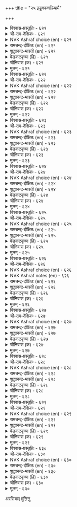 +++
title = "२५ इडुक्कणऴियामै"

+++


<details><summary>विश्वास-प्रस्तुतिः - ६२१</summary>

इडुक्कण् वरुङ्गाल् नगुग अदऩै
अडुत्तूर्वदु अह्दॊप्प तिल्। ६२१
</details>

<details><summary>श्री-राम-देशिकः - ६२१</summary>

अधिकारः ६३. औत्सुक्यम्  
प्राप्तेऽपि व्यसने खेदं त्यक्तवोत्साहपरो भव ।  
खापनोदनपटुरुत्साहानास्ति कश्चन ॥ ६२१॥
</details>

<details><summary>NVK Ashraf choice (en) - ६२१</summary>

०६२१
Laugh at misfortune. There is nothing so able,
To triumph over it. *
(P.S. Sundaram)
</details>

<details><summary>रामचन्द्र-दीक्षितः (en) - ६२१</summary>

621\. iṭukkaṇ varuṅkāl nakuka! ataṉai  
aṭuttu ūrvatu aḵtu oppatu il.

621\. Laugh over your obstacles; nothing like it to push them further and further.  
</details>

<details><summary>शुद्धानन्द-भारती (en) - ६२१</summary>

1\. இடுக்கண் வருங்கால் நகுக அதனை  
அடுத்தூர்வது அஃதொப்பது இல்.  
Laugh away troubles; there is  
No other way to conquer woes.        621  
</details>

<details><summary>वेङ्कटकृष्ण (हि) - ६२१</summary>

621
जब दुख-संकट आ पड़े, तब करना उल्लास ।  
तत्सम कोई ना करे, भिड़ कर उसका नाश ॥
</details>

<details><summary>श्रीनिवास (क) - ६२१</summary>

621. आपत्तु बन्दाग (अधीररागदॆ) नगबेकु; अदन्नु मॆट्टि सहिसि गॆद्दुनिन्तरॆ अदक्कूप्पुवन्थदु बेरॆ इल्ल.

</details>

<details><summary>मूलम् - ६२१</summary>

इडुक्कण् वरुङ्गाल् नगुग अदऩै
अडुत्तूर्वदु अह्दॊप्प तिल्। ६२१
</details>

<details><summary>विश्वास-प्रस्तुतिः - ६२२</summary>

वॆळ्ळत् तऩैय इडुम्बै अऱिवुडैयाऩ्
उळ्ळत्तिऩ् उळ्ळक् कॆडुम्। ६२२
</details>

<details><summary>श्री-राम-देशिकः - ६२२</summary>

निरर्गलागतं दुःकप्रावाहं बुद्धिमान्नरः ।  
हृदये सुखरूपेण जानन् दुःखाद्विमुच्यते ॥ ६२२॥
</details>

<details><summary>NVK Ashraf choice (en) - ६२२</summary>

०६२२
Misfortune may rise like a flood,
But the wise counter it by firm thoughts.*
(P.S. Sundaram), ( Shuddhananda Bharatiar)
</details>

<details><summary>रामचन्द्र-दीक्षितः (en) - ६२२</summary>

622\. veḷḷattu aṉaiya iṭumpai, aṟivu uṭaiyāṉ  
uḷḷattiṉ uḷḷa, keṭum.

622\. Troubles like a flood will be overcome by a courageous thought rising in the minds of the wise.  
</details>

<details><summary>शुद्धानन्द-भारती (en) - ६२२</summary>

2\. வெள்ளத் தனைய இடும்பை அறிவுடையான்  
உள்ளத்தின் உள்ளக் கெடும்.  
Deluging sorrows come to nought  
When wise men face them with firm thought.        622  
</details>

<details><summary>वेङ्कटकृष्ण (हि) - ६२२</summary>

622
जो आवेगा बाढ़ सा, बुद्धिमान को कष्ट ।  
मनोधैर्य से सोचते, हो जावे वह नष्ट ॥
</details>

<details><summary>श्रीनिवास (क) - ६२२</summary>

622. प्रवाहदन्तॆ मेरॆवरिदु बरुव सङ्कटवन्नु, अरिवुळ्ळवनु तन्न मनस्सिनल्लि नॆनॆदु, धैर्यवागि ऎदुरिसबल्लवनादरॆ,
आ सङ्कटवु मायवागि बिडुवुदु.

</details>

<details><summary>मूलम् - ६२२</summary>

वॆळ्ळत् तऩैय इडुम्बै अऱिवुडैयाऩ्
उळ्ळत्तिऩ् उळ्ळक् कॆडुम्। ६२२
</details>

<details><summary>विश्वास-प्रस्तुतिः - ६२३</summary>

इडुम्बैक्कु इडुम्बै पडुप्पर् इडुम्बैक्कु
इडुम्बै पडाअ तवर्। ६२३
</details>

<details><summary>श्री-राम-देशिकः - ६२३</summary>

दुःखेष्वचञ्चलो भूत्वा नरो धैर्यगुणान्वितः ।  
दुःखस्य दुःखं जनयन्नारब्धं कर्म साधयेत् ॥ ६२३॥
</details>

<details><summary>NVK Ashraf choice (en) - ६२३</summary>

०६२३
Those whom grief cannot grieve
Can grieve grief itself. *
(P.S. Sundaram)
</details>

<details><summary>रामचन्द्र-दीक्षितः (en) - ६२३</summary>

623\. iṭumpaikku iṭumpai paṭuppar-iṭumpaikku  
iṭumpai paṭāatavar.

623\. The courageous will be causing sorrow to sorrow itself.  
</details>

<details><summary>शुद्धानन्द-भारती (en) - ६२३</summary>

3\. இடும்பைக்கு இடும்பை படுப்பர் இடும்பைக்கு  
இடும்பை படாஅ தவர்.  
Grief they face and put to grief  
Who grieve not grief by mind's relief.        623  
</details>

<details><summary>वेङ्कटकृष्ण (हि) - ६२३</summary>

623
दुख-संकट जब आ पड़े, दुखी न हो जो लोग ।  
दुख-संकट को दुख में, डालेंगे वे लोग ॥
</details>

<details><summary>श्रीनिवास (क) - ६२३</summary>

623. सङ्कटवॊदगि बन्दाग, अदक्कागि दुःखिसि अधीररागदवरु, आ सङ्कटक्के दुःखवन्नु तन्दॊड्डि अदन्ने गॆद्दुबिडुवरु.

</details>

<details><summary>मूलम् - ६२३</summary>

इडुम्बैक्कु इडुम्बै पडुप्पर् इडुम्बैक्कु
इडुम्बै पडाअ तवर्। ६२३
</details>

<details><summary>विश्वास-प्रस्तुतिः - ६२४</summary>

मडुत्तवा यॆल्लाम् पगडऩ्ऩाऩ् उऱ्ऱ
इडुक्कण् इडर्प्पाडु उडैत्तु। ६२४
</details>

<details><summary>श्री-राम-देशिकः - ६२४</summary>

वृषभः शकटे बद्धो यत्नाल्लक्ष्य> यथा व्रजेत् ।  
व्यवसायपरस्तद्वद् दुःखं दूरीकरोत्यहो ॥ ६२४॥
</details>

<details><summary>NVK Ashraf choice (en) - ६२४</summary>

०६२४
Trouble is troubled by him who like a bull
Drags his cart through every hurdle.
(P.S. Sundaram)
</details>

<details><summary>रामचन्द्र-दीक्षितः (en) - ६२४</summary>

624\. maṭutta vāy ellām pakaṭu aṉṉāṉ uṟṟa  
iṭukkaṇ iṭarppāṭu uṭaittu.

624\. Just as the buffalo drags a cart through miry depth, one who fights on will overcome his difficulties.  
</details>

<details><summary>शुद्धानन्द-भारती (en) - ६२४</summary>

4\. மடுத்தவா யெல்லாம் பகடன்னான் உற்ற  
இடுக்கண் இடர்ப்பாடு உடைத்து.  
Who pulls like bulls patiently on  
Causes grief to grieve anon.        624  
</details>

<details><summary>वेङ्कटकृष्ण (हि) - ६२४</summary>

624
ऊबट में भी खींचते, बैल सदृष जो जाय ।  
उसपर जो दुख आ पड़े, उस दुख पर दुख आय ॥
</details>

<details><summary>श्रीनिवास (क) - ६२४</summary>

624. ऎडरुगळन्नु ऎदुरिसुव समयदल्लॆल्ला गाडियत्तिनन्तॆ कष्टवन्नु ताळिकॊळ्ळबल्लनादरॆ, आ ऎडरे तॊन्दरॆयल्लि
सिक्कि नरळुवुदु.

</details>

<details><summary>मूलम् - ६२४</summary>

मडुत्तवा यॆल्लाम् पगडऩ्ऩाऩ् उऱ्ऱ
इडुक्कण् इडर्प्पाडु उडैत्तु। ६२४
</details>

<details><summary>विश्वास-प्रस्तुतिः - ६२५</summary>

अडुक्कि वरिऩुम् अऴिविलाऩ् उऱ्ऱ
इडुक्कण् इडुक्कट् पडुम्। ६२५
</details>

<details><summary>श्री-राम-देशिकः - ६२५</summary>

उपर्युपरि दुःखेषु प्राप्तेष्वपि मनोधृतिम् ।  
यो विन्दते स वै मर्त्यो दुःखं दुःखस्य यच्छति ॥ ६२५॥
</details>

<details><summary>NVK Ashraf choice (en) - ६२५</summary>

०६२५
The resolute can put their troubles to trouble
Even if it comes relentlessly.
(N.V.K. Ashraf)
</details>

<details><summary>रामचन्द्र-दीक्षितः (en) - ६२५</summary>

625\. aṭukki variṉum, aḻivu ilāṉ uṟṟa  
iṭukkaṇ iṭukkaṇ paṭum.

625\. The troubles of one who braves a series of adversity wear out and disappear.  
</details>

<details><summary>शुद्धानन्द-भारती (en) - ६२५</summary>

5\. அடுக்கி வரினும் அழிவிலான் உற்ற  
இடுக்கண் இடுக்கட் படும்.  
Before the brave grief grieves and goes  
Who dare a host of pressing woes.        625  
</details>

<details><summary>वेङ्कटकृष्ण (हि) - ६२५</summary>

625
दुख निरंतर हो रहा, फिर भी धैर्य न जाय ।  
ऐसों को यदि दुख हुआ, उस दुख पर दुख आय ॥
</details>

<details><summary>श्रीनिवास (क) - ६२५</summary>

625. सङ्कटगळु ऒन्दर मेलॊन्दरन्तॆ दाळि इट्टु बन्दरू ऎदॆगॆडदॆ ताळबल्लवनादरॆ आ सङ्कटगळे इक्कट्टिनल्लि सिक्कि
पाडुपडुवुदु.

</details>

<details><summary>मूलम् - ६२५</summary>

अडुक्कि वरिऩुम् अऴिविलाऩ् उऱ्ऱ
इडुक्कण् इडुक्कट् पडुम्। ६२५
</details>

<details><summary>विश्वास-प्रस्तुतिः - ६२६</summary>

अऱ्ऱेमॆऩ्ऱु अल्लऱ् पडुबवो पॆऱ्ऱेमॆऩ्ऱु
ओम्बुदल् तेऱ्ऱा तवर्। ६२६
</details>

<details><summary>श्री-राम-देशिकः - ६२६</summary>

धने लब्धेऽपि तल्लब्धमिति यस्तु न तुष्यति ।  
दारिद्र्ये नष्टमित्युक्त्वा व्यसनं न स विन्दते ॥ ६२६॥
</details>

<details><summary>NVK Ashraf choice (en) - ६२६</summary>

०६२६
Will they whine "We have nothing",
Who never crowed "We have much?"
(P.S. Sundaram)
</details>

<details><summary>NVK Ashraf notes (en) - ६२६</summary>

६२६. Compare with couplets ६२८ and ६२९ in this same chapter. All convey the same idea.
</details>

<details><summary>रामचन्द्र-दीक्षितः (en) - ६२६</summary>

626\. 'aṟṟēm!' eṉṟu allaṟpaṭupavō-'peṟṟēm!' eṉṟu  
ōmputal tēṟṟātavar.

626\. Will those who do not during prosperity exultingly say “we are rich”, cry out (during adversity) “Oh, we are destitute”?  
</details>

<details><summary>शुद्धानन्द-भारती (en) - ६२६</summary>

6\. அற்றேமென்று அல்லற்படுபவோ பெற்றேமென்று  
ஓம்புதல் தேற்றா தவர்  
The wise that never gloat in gain  
Do not fret in fateful ruin.        626  
</details>

<details><summary>वेङ्कटकृष्ण (हि) - ६२६</summary>

626
धन पा कर, आग्रह सहित, जो नहिं करते लोभ ।  
धन खो कर क्या खिन्न हो, कभी करेंगे क्षोभ ॥
</details>

<details><summary>श्रीनिवास (क) - ६२६</summary>

626. सिरिबन्दाग नावु 'पडॆदिद्देवॆ' ऎन्दु हॆम्मॆयिन्द कादुकॊळ्ळलरियदवरु, सङ्कट बन्दाग "नावु सोतॆवु" ऎन्दु
दुःखपडुवरो?

</details>

<details><summary>मूलम् - ६२६</summary>

अऱ्ऱेमॆऩ्ऱु अल्लऱ् पडुबवो पॆऱ्ऱेमॆऩ्ऱु
ओम्बुदल् तेऱ्ऱा तवर्। ६२६
</details>

<details><summary>विश्वास-प्रस्तुतिः - ६२७</summary>

इलक्कम् उडम्बिडुम्बैक् कॆऩ्ऱु कलक्कत्तैक्
कैयाऱाक् कॊळ्ळादाम् मेल्। ६२७
</details>

<details><summary>श्री-राम-देशिकः - ६२७</summary>

दुःखाश्रयो देह'' इति ज्ञात्वा तत्त्वविदां वराः ।  
दुःखकाले समायते न मुञ्चन्ति मनोधृतिम् ॥ ६२७॥
</details>

<details><summary>NVK Ashraf choice (en) - ६२७</summary>

०६२७
Knowing body a target of miseries,
The great are not troubled in calamities. *
(Satguru Subramuniyaswami), (V.V.S. Aiyar)
</details>

<details><summary>रामचन्द्र-दीक्षितः (en) - ६२७</summary>

627\. 'ilakkam, uṭampu iṭumpaikku' eṉṟu, kalakkattaik  
kaiyāṟāk koḷḷātām, mēl.

627\. The great know that the body is ever the target of trouble and will not regard trouble as trouble at all.  
</details>

<details><summary>शुद्धानन्द-भारती (en) - ६२७</summary>

7\. இலக்கம் உடம்பிடும்பைக் கென்று கலக்கத்தைக்  
கையாறாக் கொள்ளாதாம் மேல்.  
The wise worry no more of woes  
Knowing body's butt of sorrows.        627  
</details>

<details><summary>वेङ्कटकृष्ण (हि) - ६२७</summary>

627
देह दुख का लक्ष्य तो, होती है यों जान ।  
क्षुब्ध न होते दुख से, जो हैं पुरुष महान ॥
</details>

<details><summary>श्रीनिवास (क) - ६२७</summary>

627. दॊड्डवरु (ज्ञानिगळु) ऒडलु सङ्कटगळिगॆ तवरु ऎन्दु तिळिदिरुवुदरिन्द, बन्द सङ्कटगळन्नु लॆक्किसुवुदिल्ल.

</details>

<details><summary>मूलम् - ६२७</summary>

इलक्कम् उडम्बिडुम्बैक् कॆऩ्ऱु कलक्कत्तैक्
कैयाऱाक् कॊळ्ळादाम् मेल्। ६२७
</details>

<details><summary>विश्वास-प्रस्तुतिः - ६२८</summary>

इऩ्पम् विऴैयाऩ् इडुम्बै इयल्बॆऩ्पाऩ्
तुऩ्पम् उऱुदल् इलऩ्। ६२८
</details>

<details><summary>श्री-राम-देशिकः - ६२८</summary>

अनादृत्य सुखं प्राप्तं ''दुःखं स्वाभाविकं नृणाम्'' ।  
इति भावयतो दुःखं स्वप्रयत्नान्न जायते ॥ ६२८॥
</details>

<details><summary>NVK Ashraf choice (en) - ६२८</summary>

०६२८
He will never be sad who scorns delight
And takes sorrow in his stride.
(P.S. Sundaram)
</details>

<details><summary>रामचन्द्र-दीक्षितः (en) - ६२८</summary>

628\. iṉpam viḻaiyāṉ, ‘iṭumpai iyalpu’ eṉpāṉ,  
tuṉpam uṟutal ilaṉ.

628\. He who never gives way to sorrow, will not long for pleasure; he will regard trouble as quite natural.  
</details>

<details><summary>शुद्धानन्द-भारती (en) - ६२८</summary>

8\. இன்பம் விழையான் இடும்பை இயல்பென்பான்  
துன்பம் உறுதல் இலன்.  
Who seek not joy, deem grief norm  
By sorrows do not come to harm.        628  
</details>

<details><summary>वेङ्कटकृष्ण (हि) - ६२८</summary>

628
विधिवश होता दुख है, यों जिसको है ज्ञान ।  
तथा न सुख की चाह भी, दुखी न हो वह प्राण ॥
</details>

<details><summary>श्रीनिवास (क) - ६२८</summary>

628. सुखामिषगळिगॆ आसॆपडदवनु, सङ्कटवन्नु नैसर्गिकवॆन्दु सहजवागि परिगणिसुववनु, दुःख बन्दाग अदक्कागि
व्यर्थगॊळगागुवुदिल्ल.

</details>

<details><summary>मूलम् - ६२८</summary>

इऩ्पम् विऴैयाऩ् इडुम्बै इयल्बॆऩ्पाऩ्
तुऩ्पम् उऱुदल् इलऩ्। ६२८
</details>

<details><summary>विश्वास-प्रस्तुतिः - ६२९</summary>

इऩ्पत्तुळ् इऩ्पम् विऴैयादाऩ् तुऩ्पत्तुळ्
तुऩ्पम् उऱुदल् इलऩ्। ६२९
</details>

<details><summary>श्री-राम-देशिकः - ६२९</summary>

सुखानुभववेलायां मनसा यो न तत्स्पृशेत् ।  
दुःखानुभववेलायां दुःखं तं नैव बाधते ॥ ६२९॥
</details>

<details><summary>NVK Ashraf choice (en) - ६२९</summary>

०६२९
He who never exulted in joy
Will not be depressed by sorrow.
(P.S. Sundaram)
</details>

<details><summary>रामचन्द्र-दीक्षितः (en) - ६२९</summary>

629\. iṉpattuḷ iṉpam viḻaiyātāṉ, tuṉpattuḷ  
tuṉpam uṟutal ilaṉ.

629\. He who does seek for pleasure in pleasure will not be vexed in sorrow.  
</details>

<details><summary>शुद्धानन्द-भारती (en) - ६२९</summary>

9\. இன்பத்துள் இன்பம் விழையாதான் துன்பத்துள்  
துன்பம் உறுதல் இலன்.  
In joy to joy who is not bound  
In grief he grieves not dual round!        629  
</details>

<details><summary>वेङ्कटकृष्ण (हि) - ६२९</summary>

629
सुख में सुख की चाह से, जो न करेगा भोग ।  
दुःखी होकर दुःख में, वह न करेगा शोक ॥
</details>

<details><summary>श्रीनिवास (क) - ६२९</summary>

629. सुखबन्द कालदल्लि सुखवन्नु पोषिसदवनु, दुःख बन्द कालदल्लि दुःखवन्नू अनुभविसुवुदिल्ल.

</details>

<details><summary>मूलम् - ६२९</summary>

इऩ्पत्तुळ् इऩ्पम् विऴैयादाऩ् तुऩ्पत्तुळ्
तुऩ्पम् उऱुदल् इलऩ्। ६२९
</details>

<details><summary>विश्वास-प्रस्तुतिः - ६३०</summary>

इऩ्ऩामै इऩ्पम् ऎऩक्कॊळिऩ् आगुन्दऩ्
ऒऩ्ऩार् विऴैयुञ् जिऱप्पु। ६३०
</details>

<details><summary>श्री-राम-देशिकः - ६३०</summary>

शत्रुणापि श्लघनीयमौन्नत्यं प्राप्नुयादयम् ।  
दुःखमापतितं यस्तु सुखरूपेण भावयेत् ॥ ६३०॥
</details>

<details><summary>NVK Ashraf choice (en) - ६३०</summary>

०६३०
To take pain as pleasure
Is to gain your foe's esteem.
(P.S. Sundaram)
</details>

<details><summary>रामचन्द्र-दीक्षितः (en) - ६३०</summary>

630\. iṉṉāmai iṉpam eṉak koḷiṉ, ākum, taṉ  
oṉṉār viḻaiyum ciṟappu.

630\. One who regards trouble as pleasure will gain the elevation which his enemies desire (for themselves).  
</details>

<details><summary>शुद्धानन्द-भारती (en) - ६३०</summary>

10\. இன்னாமை இன்பம் எனக்கொளின் ஆகுந்தன்  
ஒன்னார் விழையுஞ் சிறப்பு.  
His glory is esteemed by foes  
Who sees weal in wanton woes!        630  
</details>

<details><summary>वेङ्कटकृष्ण (हि) - ६३०</summary>

630
दुख को भी सुख सदृश ही, यदि ले कोई मान ।  
तो उसको उपलब्ध हो, रिपु से मानित मान ॥
</details>

<details><summary>श्रीनिवास (क) - ६३०</summary>

630. ऒब्बनु तन्न प्रयत्नदल्लि सङ्कटवन्नॆ सुखवॆन्दु स्वीकरिसबल्लवनादरॆ, अवन हगॆगळू अवनन्नु मॆच्चुव श्रेष्ठ
गुणवन्नु पडॆयुत्तानॆ.
</details>

<details><summary>मूलम् - ६३०</summary>

इऩ्ऩामै इऩ्पम् ऎऩक्कॊळिऩ् आगुन्दऩ्
ऒऩ्ऩार् विऴैयुञ् जिऱप्पु। ६३०
</details>

अरसियल् मुऱ्ऱिऱ्ऱु  